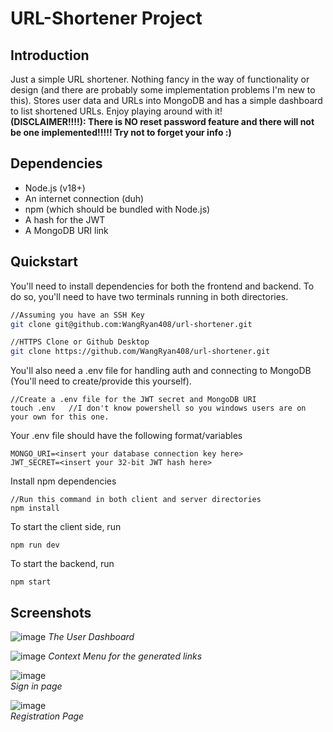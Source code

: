 # URL-Shortener Project

## Introduction
Just a simple URL shortener. Nothing fancy in the way of functionality or design (and there are probably some implementation problems I'm new to this). Stores user data and URLs into MongoDB and has a simple dashboard to list shortened URLs. Enjoy playing around with it!
<br>
__(DISCLAIMER!!!!): There is NO reset password feature and there will not be one implemented!!!!! Try not to forget your info :)__

## Dependencies
- Node.js (v18+)
- An internet connection (duh)
- npm (which should be bundled with Node.js)
- A hash for the JWT
- A MongoDB URI link

## Quickstart
You'll need to install dependencies for both the frontend and backend. To do so, you'll need to have two terminals running in both directories.

```sh
//Assuming you have an SSH Key
git clone git@github.com:WangRyan408/url-shortener.git

//HTTPS Clone or Github Desktop
git clone https://github.com/WangRyan408/url-shortener.git
```

You'll also need a .env file for handling auth and connecting to MongoDB (You'll need to create/provide this yourself). 
```
//Create a .env file for the JWT secret and MongoDB URI
touch .env   //I don't know powershell so you windows users are on your own for this one.
```
Your .env file should have the following format/variables
```
MONGO_URI=<insert your database connection key here>
JWT_SECRET=<insert your 32-bit JWT hash here>
```
Install npm dependencies
```
//Run this command in both client and server directories
npm install

```
To start the client side, run
```
npm run dev
```
To start the backend, run
```
npm start
```

## Screenshots
![image](https://github.com/user-attachments/assets/56d3d4b6-877f-4dc7-bcd6-e28084be2703)
_The User Dashboard_

![image](https://github.com/user-attachments/assets/203a07eb-efa6-48c6-bdbe-ff1c99b577fc)
_Context Menu for the generated links_

![image](https://github.com/user-attachments/assets/38bd57fa-5d72-4c66-932d-ece5824b1c38)
<br>
_Sign in page_

![image](https://github.com/user-attachments/assets/a13ac401-2078-4ba7-94a1-381a30db60c9)
<br>
_Registration Page_


